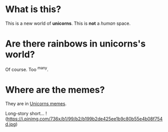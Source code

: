# What is this?

This is a new world of **unicorns**. This is **not** a _human_ space.

# Are there rainbows in unicorns's world?

Of course. Too <sup>many</sup>. 

# Where are the memes?
They are in [Unicorns memes](https://cheezburger.com/3443205/unicorn-memes-that-will-make-you-lol).

Long-story short...
!(https://i.pinimg.com/736x/b1/99/b2/b199b2de425ee1b9c80b55e4b08f754d.jpg)
